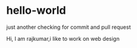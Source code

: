 # hello-world
just another checking for commit and pull request

Hi,
      I am rajkumar,i like to work on web design
